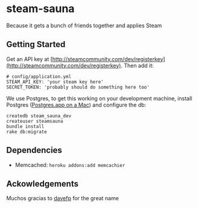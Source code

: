 steam-sauna
===========

Because it gets a bunch of friends together and applies Steam

Getting Started
---------------

Get an API key at [http://steamcommunity.com/dev/registerkey](http://steamcommunity.com/dev/registerkey). Then add it:
```
# config/application.yml
STEAM_API_KEY: 'your steam key here'
SECRET_TOKEN: 'probably should do something here too'
```

We use Postgres, to get this working on your development machine, install Postgres ([Postgres.app on a Mac](http://postgresapp.com/)) and configure the db:

```
createdb steam_sauna_dev
createuser steamsauna
bundle install
rake db:migrate
```

Dependencies
---------------

* Memcached: `heroku addons:add memcachier`

Ackowledgements
---------------

Muchos gracias to [davefp](https://github.com/davefp) for the great name
